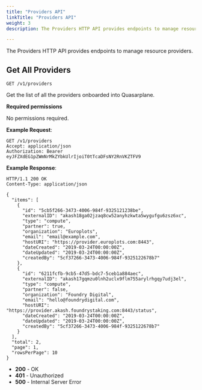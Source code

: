 ```yaml
---
title: "Providers API"
linkTitle: "Providers API"
weight: 3
description: The Providers HTTP API provides endpoints to manage resource providers.

---
```


The Providers HTTP API provides endpoints to manage resource providers.

## Get All Providers

`GET /v1/providers`

Get the list of all the providers onboarded into Quasarplane.

**Required permissions**

No permissions required.

**Example Request**:

```http
GET /v1/providers
Accept: application/json
Authorization: Bearer eyJFZXdEG1pZWmNrMkZYbkUlrIjoiT0tTcaDFsNY2RnVKZTFV9
```

**Example Response**:

```http
HTTP/1.1 200 OK
Content-Type: application/json

{
  "items": [
    {
      "id": "5cb5f266-3473-4006-984f-9325121238be",
      "externalID": "akash18ga02jzaq8cw52anyhzkwta5wygufgu6zsz6xc",
      "type": "compute",
      "partner": true,
      "organization": "Europlots",
      "email": "email@example.com",
      "hostURI": "https://provider.europlots.com:8443",
      "dateCreated": "2019-03-24T00:00:00Z",
      "dateUpdated": "2019-03-24T00:00:00Z",
      "createdBy": "5cf37266-3473-4006-984f-9325122678b7"
    },
    {
      "id": "6211fcfb-9cb5-47d5-bdc7-5ceb1a884aec",
      "externalID": "akash17gqmzu0lnh2uclx9flm755arylrhgqy7udj3el",
      "type": "compute",
      "partner": false,
      "organization": "Foundry Digital",
      "email": "hello@foundrydigital.com",
      "hostURI": "https://provider.akash.foundrystaking.com:8443/status",
      "dateCreated": "2019-03-24T00:00:00Z",
      "dateUpdated": "2019-03-24T00:00:00Z",
      "createdBy": "5cf37266-3473-4006-984f-9325122678b7"
    }
  ],
  "total": 2,
  "page": 1,
  "rowsPerPage": 10
}
```

- **200** - OK
- **401** - Unauthorized
- **500** - Internal Server Error
